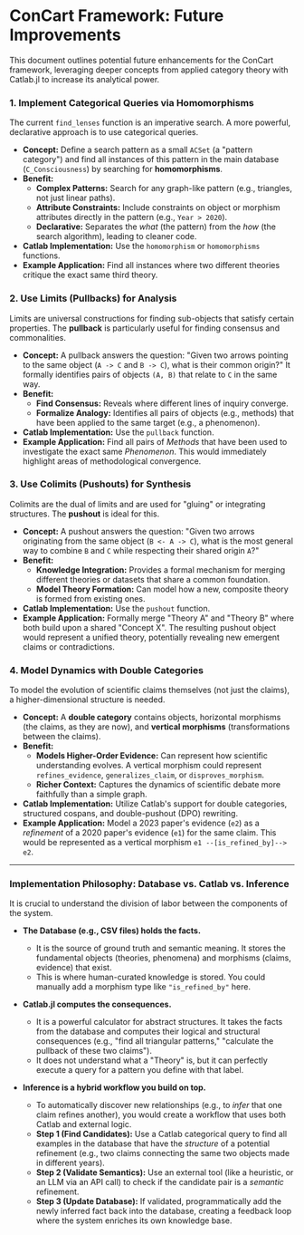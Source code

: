 # ConCart Framework: Future Improvements

This document outlines potential future enhancements for the ConCart framework, leveraging deeper concepts from applied category theory with Catlab.jl to increase its analytical power.

### 1. Implement Categorical Queries via Homomorphisms

The current `find_lenses` function is an imperative search. A more powerful, declarative approach is to use categorical queries.

*   **Concept:** Define a search pattern as a small `ACSet` (a "pattern category") and find all instances of this pattern in the main database (`C_Consciousness`) by searching for **homomorphisms**.
*   **Benefit:**
    *   **Complex Patterns:** Search for any graph-like pattern (e.g., triangles, not just linear paths).
    *   **Attribute Constraints:** Include constraints on object or morphism attributes directly in the pattern (e.g., `Year > 2020`).
    *   **Declarative:** Separates the *what* (the pattern) from the *how* (the search algorithm), leading to cleaner code.
*   **Catlab Implementation:** Use the `homomorphism` or `homomorphisms` functions.
*   **Example Application:** Find all instances where two different theories critique the exact same third theory.

### 2. Use Limits (Pullbacks) for Analysis

Limits are universal constructions for finding sub-objects that satisfy certain properties. The **pullback** is particularly useful for finding consensus and commonalities.

*   **Concept:** A pullback answers the question: "Given two arrows pointing to the same object (`A -> C` and `B -> C`), what is their common origin?" It formally identifies pairs of objects `(A, B)` that relate to `C` in the same way.
*   **Benefit:**
    *   **Find Consensus:** Reveals where different lines of inquiry converge.
    *   **Formalize Analogy:** Identifies all pairs of objects (e.g., methods) that have been applied to the same target (e.g., a phenomenon).
*   **Catlab Implementation:** Use the `pullback` function.
*   **Example Application:** Find all pairs of *Methods* that have been used to investigate the exact same *Phenomenon*. This would immediately highlight areas of methodological convergence.

### 3. Use Colimits (Pushouts) for Synthesis

Colimits are the dual of limits and are used for "gluing" or integrating structures. The **pushout** is ideal for this.

*   **Concept:** A pushout answers the question: "Given two arrows originating from the same object (`B <- A -> C`), what is the most general way to combine `B` and `C` while respecting their shared origin `A`?"
*   **Benefit:**
    *   **Knowledge Integration:** Provides a formal mechanism for merging different theories or datasets that share a common foundation.
    *   **Model Theory Formation:** Can model how a new, composite theory is formed from existing ones.
*   **Catlab Implementation:** Use the `pushout` function.
*   **Example Application:** Formally merge "Theory A" and "Theory B" where both build upon a shared "Concept X". The resulting pushout object would represent a unified theory, potentially revealing new emergent claims or contradictions.

### 4. Model Dynamics with Double Categories

To model the evolution of scientific claims themselves (not just the claims), a higher-dimensional structure is needed.

*   **Concept:** A **double category** contains objects, horizontal morphisms (the claims, as they are now), and **vertical morphisms** (transformations between the claims).
*   **Benefit:**
    *   **Models Higher-Order Evidence:** Can represent how scientific understanding evolves. A vertical morphism could represent `refines_evidence`, `generalizes_claim`, or `disproves_morphism`.
    *   **Richer Context:** Captures the dynamics of scientific debate more faithfully than a simple graph.
*   **Catlab Implementation:** Utilize Catlab's support for double categories, structured cospans, and double-pushout (DPO) rewriting.
*   **Example Application:** Model a 2023 paper's evidence (`e2`) as a *refinement* of a 2020 paper's evidence (`e1`) for the same claim. This would be represented as a vertical morphism `e1 --[is_refined_by]--> e2`.

---
### Implementation Philosophy: Database vs. Catlab vs. Inference

It is crucial to understand the division of labor between the components of the system.

*   **The Database (e.g., CSV files) holds the facts.**
    *   It is the source of ground truth and semantic meaning. It stores the fundamental objects (theories, phenomena) and morphisms (claims, evidence) that exist.
    *   This is where human-curated knowledge is stored. You could manually add a morphism type like `"is_refined_by"` here.

*   **Catlab.jl computes the consequences.**
    *   It is a powerful calculator for abstract structures. It takes the facts from the database and computes their logical and structural consequences (e.g., "find all triangular patterns," "calculate the pullback of these two claims").
    *   It does not understand what a "Theory" is, but it can perfectly execute a query for a pattern you define with that label.

*   **Inference is a hybrid workflow you build on top.**
    *   To automatically discover new relationships (e.g., to *infer* that one claim refines another), you would create a workflow that uses both Catlab and external logic.
    *   **Step 1 (Find Candidates):** Use a Catlab categorical query to find all examples in the database that have the *structure* of a potential refinement (e.g., two claims connecting the same two objects made in different years).
    *   **Step 2 (Validate Semantics):** Use an external tool (like a heuristic, or an LLM via an API call) to check if the candidate pair is a *semantic* refinement.
    *   **Step 3 (Update Database):** If validated, programmatically add the newly inferred fact back into the database, creating a feedback loop where the system enriches its own knowledge base.
